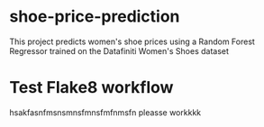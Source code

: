 # shoe-price-prediction
This project predicts women's shoe prices using a Random Forest Regressor trained on the Datafiniti Women's Shoes dataset
# Test Flake8 workflow
hsakfasnfmsnsmnsfmnsfmfnmsfn pleasse workkkk
